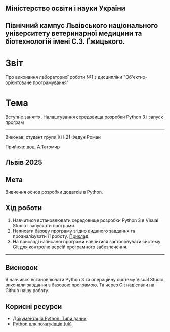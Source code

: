 ## Міністерство освіти і науки України

## Північний кампус Львівського національного університету ветеринарної медицини та біотехнологій імені С.З. Ґжицького.

# Звіт
Про виконання лабораторної роботи №1 з дисципліни "Об'єктно-орієнтоване програмування"

# Тема
Вступне заняття. Налаштування середовища розробки Python 3 і запуск програм

---

Виконав: студент групи КН-21 Федун Роман

Прийняв: доц. А.Татомир

## Львів 2025

## Мета
Вивчення основ розробки додатків в Python.

## Хід роботи

1. Навчитися встановлювати середовище розробки Python 3 в Visual Studio і запускати програми.
2. Написати базову програму згідно виданого завдання та проаналізувати її роботу. [Приклад](1-1.py)
3. На прикладі написаної програми навчитися застосовувати систему Git для контролю версій програмного забезпечення.
---

## Висновок
Я навчився встановлювати Python 3 та операційну систему Visual Studio виконали завдання з базовою програмою. Та через Git надіслали на Github нашу роботу.

## Корисні ресурси

- [Документація Python: Типи даних](https://www.learnpython.org/en/Variables_and_Types)
- [Python для початківців (uk)](https://uk.wikipedia.org/wiki/Python)